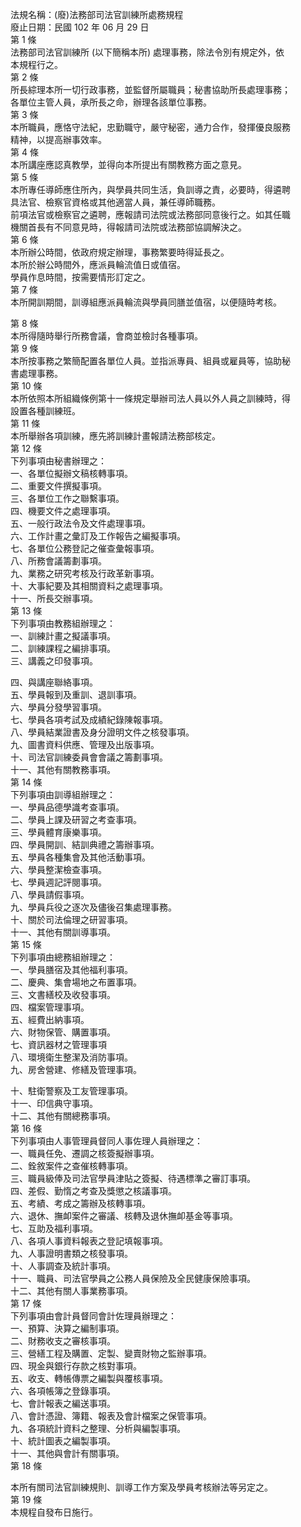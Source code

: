法規名稱：(廢)法務部司法官訓練所處務規程  
廢止日期：民國 102 年 06 月 29 日  
第 1 條  
法務部司法官訓練所 (以下簡稱本所) 處理事務，除法令別有規定外，依  
本規程行之。  
第 2 條  
所長綜理本所一切行政事務，並監督所屬職員；秘書協助所長處理事務；  
各單位主管人員，承所長之命，辦理各該單位事務。  
第 3 條  
本所職員，應恪守法紀，忠勤職守，嚴守秘密，通力合作，發揮優良服務  
精神，以提高辦事效率。  
第 4 條  
本所講座應認真教學，並得向本所提出有關教務方面之意見。  
第 5 條  
本所專任導師應住所內，與學員共同生活，負訓導之責，必要時，得遴聘  
具法官、檢察官資格或其他適當人員，兼任導師職務。  
前項法官或檢察官之遴聘，應報請司法院或法務部同意後行之。如其任職  
機關首長有不同意見時，得報請司法院或法務部協調解決之。  
第 6 條  
本所辦公時間，依政府規定辦理，事務繁要時得延長之。  
本所於辦公時間外，應派員輪流值日或值宿。  
學員作息時間，按需要情形訂定之。  
第 7 條  
本所開訓期間，訓導組應派員輪流與學員同膳並值宿，以便隨時考核。  


第 8 條  
本所得隨時舉行所務會議，會商並檢討各種事項。  
第 9 條  
本所按事務之繁簡配置各單位人員。並指派專員、組員或雇員等，協助秘  
書處理事務。  
第 10 條  
本所依照本所組織條例第十一條規定舉辦司法人員以外人員之訓練時，得  
設置各種訓練班。  
第 11 條  
本所舉辦各項訓練，應先將訓練計畫報請法務部核定。  
第 12 條  
下列事項由秘書辦理之：  
一、各單位擬辦文稿核轉事項。  
二、重要文件撰擬事項。  
三、各單位工作之聯繫事項。  
四、機要文件之處理事項。  
五、一般行政法令及文件處理事項。  
六、工作計畫之彙訂及工作報告之編擬事項。  
七、各單位公務登記之催查彙報事項。  
八、所務會議籌劃事項。  
九、業務之研究考核及行政革新事項。  
十、大事紀要及其相關資料之處理事項。  
十一、所長交辦事項。  
第 13 條  
下列事項由教務組辦理之：  
一、訓練計畫之擬議事項。  
二、訓練課程之編排事項。  
三、講義之印發事項。  


四、與講座聯絡事項。  
五、學員報到及重訓、退訓事項。  
六、學員分發學習事項。  
七、學員各項考試及成績紀錄陳報事項。  
八、學員結業證書及身分證明文件之核發事項。  
九、圖書資料供應、管理及出版事項。  
十、司法官訓練委員會會議之籌劃事項。  
十一、其他有關教務事項。  
第 14 條  
下列事項由訓導組辦理之：  
一、學員品德學識考查事項。  
二、學員上課及研習之考查事項。  
三、學員體育康樂事項。  
四、學員開訓、結訓典禮之籌辦事項。  
五、學員各種集會及其他活動事項。  
六、學員整潔檢查事項。  
七、學員週記評閱事項。  
八、學員請假事項。  
九、學員兵役之逐次及儘後召集處理事務。  
十、關於司法倫理之研習事項。  
十一、其他有關訓導事項。  
第 15 條  
下列事項由總務組辦理之：  
一、學員膳宿及其他福利事項。  
二、慶典、集會場地之布置事項。  
三、文書繕校及收發事項。  
四、檔案管理事項。  
五、經費出納事項。  
六、財物保管、購置事項。  
七、資訊器材之管理事項  
八、環境衛生整潔及消防事項。  
九、房舍營建、修繕及管理事項。  


十、駐衛警察及工友管理事項。  
十一、印信典守事項。  
十二、其他有關總務事項。  
第 16 條  
下列事項由人事管理員督同人事佐理人員辦理之：  
一、職員任免、遷調之核簽擬辦事項。  
二、銓敘案件之查催核轉事項。  
三、職員級俸及司法官學員津貼之簽擬、待遇標準之審訂事項。  
四、差假、勤惰之考查及獎懲之核議事項。  
五、考績、考成之籌辦及核轉事項。  
六、退休、撫卹案件之審議、核轉及退休撫卹基金等事項。  
七、互助及福利事項。  
八、各項人事資料報表之登記填報事項。  
九、人事證明書類之核發事項。  
十、人事調查及統計事項。  
十一、職員、司法官學員之公務人員保險及全民健康保險事項。  
十二、其他有關人事業務事項。  
第 17 條  
下列事項由會計員督同會計佐理員辦理之：  
一、預算、決算之編制事項。  
二、財務收支之審核事項。  
三、營繕工程及購置、定製、變賣財物之監辦事項。  
四、現金與銀行存款之核對事項。  
五、收支、轉帳傳票之編製與覆核事項。  
六、各項帳簿之登錄事項。  
七、會計報表之編送事項。  
八、會計憑證、簿籍、報表及會計檔案之保管事項。  
九、各項統計資料之整理、分析與編製事項。  
十、統計圖表之編製事項。  
十一、其他與會計有關事項。  
第 18 條  


本所有關司法官訓練規則、訓導工作方案及學員考核辦法等另定之。  
第 19 條  
本規程自發布日施行。  


